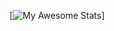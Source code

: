 [![My Awesome Stats](https://awesome-github-stats.azurewebsites.net/user-stats/agent-seed?cardType=github&theme=radical)]
<!---Hello, I'm Agentseed. I'm a selftaught frontend dev. I make websites and stuff.--->

<!---
- 👋 Hi, I’m Agentseed
- 👀 I’m interested in leaning how to center a div
- 🌱 I’m currently learning how to center a div
- 💞️ I’m looking to collaborate on centering divs
- 📫 You can reach me at admin@agentseed.org
--->
<!---
agent-seed/agent-seed is a ✨ special ✨ repository because its `README.md` (this file) appears on your GitHub profile.
You can click the Preview link to take a look at your changes.
--->
